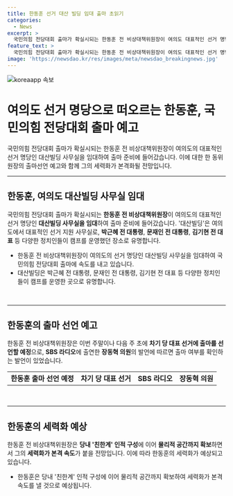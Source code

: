 ```yaml
---
title: 한동훈 선거 대산 빌딩 임대 출마 초읽기
categories:
  - News
excerpt: >
  국민의힘 전당대회 출마가 확실시되는 한동훈 전 비상대책위원장이 여의도 대표적인 선거 명당인 대산빌딩 사무실을 임대했다. 이곳은 박근혜, 문재인 전 대통령 등의 대선 후보 시절 캠프로 사용된 곳으로, 한 전 위원장은 이번 주말이나 다음 주 초에 차기 당 대표 선거에 출마를 선언할 예정이다. 그의 세력화에 본격 속도가 붙을 전망이다. (150자)
feature_text: >
  국민의힘 전당대회 출마가 확실시되는 한동훈 전 비상대책위원장이 여의도 대표적인 선거 명당인 대산빌딩 사무실을 임대했다. 이곳은 박근혜, 문재인 전 대통령 등의 대선 후보 시절 캠프로 사용된 곳으로, 한 전 위원장은 이번 주말이나 다음 주 초에 차기 당 대표 선거에 출마를 선언할 예정이다. 그의 세력화에 본격 속도가 붙을 전망이다. (150자)
image: 'https://newsdao.kr/res/images/meta/newsdao_breakingnews.jpg'
---
```


<p><img src="https://newsdao.kr/res/images/meta/newsdao_breakingnews.jpg" alt="koreaapp 속보" /></p>

<h1 data-ke-size="size22">여의도 선거 명당으로 떠오르는 한동훈, 국민의힘 전당대회 출마 예고</h1>

<p data-ke-size="size16">국민의힘 전당대회 출마가 확실시되는 한동훈 전 비상대책위원장이 여의도의 대표적인 선거 명당인 대산빌딩 사무실을 임대하여 출마 준비에 들어갔습니다. 이에 대한 한 동위원장의 출마선언 예고와 함께 그의 세력화가 본격화될 전망입니다.</p>

<hr>

<h2 data-ke-size="size26">한동훈, 여의도 대산빌딩 사무실 임대</h2>

<p data-ke-size="size16">
    국민의힘 전당대회 출마가 확실시되는 <b>한동훈 전 비상대책위원장</b>이 여의도의 대표적인 선거 명당인 <b>대산빌딩 사무실을 임대</b>하여 출마 준비에 들어갔습니다. 
    '대산빌딩'은 여의도에서 대표적인 선거 지원 사무실로, <b>박근혜 전 대통령</b>, <b>문재인 전 대통령</b>, <b>김기현 전 대표</b> 등 다양한 정치인들이 캠프를 운영했던 장소로 유명합니다.
</p>

<ul>
    <li>한동훈 전 비상대책위원장이 여의도의 선거 명당인 대산빌딩 사무실을 임대하여 국민의힘 전당대회 출마에 속도를 내고 있습니다.</li>
    <li>대산빌딩은 박근혜 전 대통령, 문재인 전 대통령, 김기현 전 대표 등 다양한 정치인들이 캠프를 운영한 곳으로 유명합니다.</li>
</ul>

<p data-ke-size="size16">&nbsp;</p>

<hr>

<h2 data-ke-size="size26">한동훈의 출마 선언 예고</h2>

<p data-ke-size="size16">한동훈 전 비상대책위원장은 이번 주말이나 다음 주 초에 <b>차기 당 대표 선거에 출마를 선언할 예정</b>으로, <b>SBS 라디오</b>에 출연한 <b>장동혁 의원</b>의 발언에 따르면 출마 여부를 확인하는 발언이 있었습니다.</p>

<table>
    <tr>
        <td style="text-align: center; height: 17px;"><b>한동훈 출마 선언 예정</b></td>
        <td style="text-align: center; height: 17px;"><b>차기 당 대표 선거</b></td>
        <td style="text-align: center; height: 17px;"><b>SBS 라디오</b></td>
        <td style="text-align: center; height: 17px;"><b>장동혁 의원</b></td>
    </tr>
</table>

<p data-ke-size="size16">&nbsp;</p>

<hr>

<h2 data-ke-size="size26">한동훈의 세력화 예상</h2>

<p data-ke-size="size16">
    한동훈 전 비상대책위원장은 <b>당내 '친한계' 인적 구성</b>에 이어 <b>물리적 공간까지 확보</b>하면서 그의 <b>세력화가 본격 속도</b>가 붙을 전망입니다. 이에 따라 한동훈의 세력화가 예상되고 있습니다.
</p>

<ul>
    <li>한동훈은 당내 '친한계' 인적 구성에 이어 물리적 공간까지 확보하여 세력화가 본격 속도를 낼 것으로 예상됩니다.</li>
</ul>

<p data-ke-size="size16">&nbsp;</p>

<p data-ke-size="size16">&nbsp;</p>

